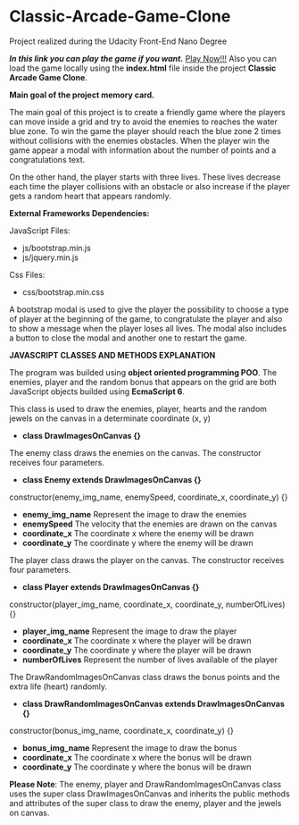 # Classic-Arcade-Game-Clone
Project realized during the Udacity Front-End Nano Degree

**_In this link you can play the game if you want._** [Play Now!!!](https://reyniergc.github.io/Classic-Arcade-Game-Clone/)
Also you can load the game locally using the __**index.html**__ file inside the project **Classic Arcade Game Clone**.

**Main goal of the project memory card.**

The main goal of this project is to create a friendly game where the players can move inside a grid and try to avoid the 
enemies to reaches the water blue zone. To win the game the player should reach the blue zone 2 times without collisions with
the enemies obstacles. When the player win the game appear a modal with information about the number of points and a congratulations text.

On the other hand, the player starts with three lives. These lives decrease each time the player collisions with an obstacle or also
increase if the player gets a random heart that appears randomly.

**External Frameworks Dependencies:**

JavaScript Files:

- js/bootstrap.min.js
- js/jquery.min.js

Css Files:

- css/bootstrap.min.css

A bootstrap modal is used to give the player the possibility to choose a type of player at the beginning of the game, to congratulate the player and also to show a message when the player loses all lives. The modal also includes a button to close the modal and another one to restart the game.

**__JAVASCRIPT CLASSES AND METHODS EXPLANATION__**

The program was builded using **object oriented programming POO**. The enemies, player and the random bonus that appears on the grid are both JavaScript objects builded using **__EcmaScript 6__**.

This class is used to draw the enemies, player, hearts and the random jewels on the canvas in a determinate coordinate (x, y)
- **__class DrawImagesOnCanvas {}__**

The enemy class draws the enemies on the canvas. The constructor receives four parameters.
- **__class Enemy extends DrawImagesOnCanvas {}__**

constructor(enemy_img_name, enemySpeed, coordinate_x, coordinate_y) {}
- __enemy_img_name__ Represent the image to draw the enemies
- __enemySpeed__     The velocity that the enemies are drawn on the canvas
- __coordinate_x__   The coordinate x where the enemy will be drawn
- __coordinate_y__   The coordinate y where the enemy will be drawn



The player class draws the player on the canvas. The constructor receives four parameters.
- **__class Player extends DrawImagesOnCanvas {}__**

constructor(player_img_name, coordinate_x, coordinate_y, numberOfLives) {}
- __player_img_name__  Represent the image to draw the player
- __coordinate_x__     The coordinate x where the player will be drawn
- __coordinate_y__     The coordinate y where the player will be drawn
- __numberOfLives__    Represent the number of lives available of the player


The DrawRandomImagesOnCanvas class draws the bonus points and the extra life (heart) randomly.
- **__class DrawRandomImagesOnCanvas extends DrawImagesOnCanvas {}__**

constructor(bonus_img_name, coordinate_x, coordinate_y) {}
- __bonus_img_name__   Represent the image to draw the bonus
- __coordinate_x__     The coordinate x where the bonus will be drawn
- __coordinate_y__     The coordinate y where the bonus will be drawn


**Please Note**: The enemy, player and DrawRandomImagesOnCanvas class uses the super class DrawImagesOnCanvas and inherits the public
methods and attributes of the super class to draw the enemy, player and the jewels on canvas.